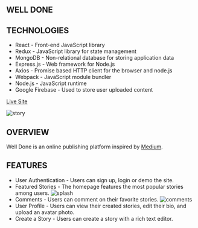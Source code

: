 ## WELL DONE

## TECHNOLOGIES
* React - Front-end JavaScript library
* Redux - JavaScript library for state management
* MongoDB - Non-relational database for storing application data
* Express.js - Web framework for Node.js
* Axios - Promise based HTTP client for the browser and node.js
* Webpack - JavaScript module bundler
* Node.js - JavaScript runtime
* Google Firebase - Used to store user uploaded content

[Live Site](https://very-well-done-app.herokuapp.com/)  
    
![story](https://i.ibb.co/hX90mRG/story.png)

## OVERVIEW
Well Done is an online publishing platform inspired by [Medium](https://medium.com/).

## FEATURES
* User Authentication - Users can sign up, login or demo the site.
* Featured Stories - The homepage features the most popular stories among users.
![splash](https://i.ibb.co/qp2bpFt/splash.png)
* Comments - Users can comment on their favorite stories.
![comments](https://i.ibb.co/F0p4P2y/comments.png)
* User Profile - Users can view their created stories, edit their bio, and upload an avatar photo.
* Create a Story - Users can create a story with a rich text editor.
